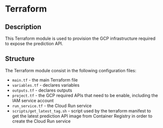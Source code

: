# Terraform

## Description

This Terraform module is used to provision the GCP infrastructure required to expose the prediction API.

## Structure  

The Terraform module consist in the following configuration files: 

* `main.tf` - the main Terraform file
* `variables.tf` - declares variables
* `outputs.tf` - declares outputs
* `project.tf` - the GCP required APIs that need to be enable, including the IAM service account
* `run_service.tf` - the Cloud Run service
* `scripts/get_latest_tag.sh` - script used by the terraform manifest to get the latest prediction API image from Container Registry in order to create the Cloud Run service